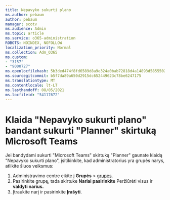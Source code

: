 ```yaml
---
title: Nepavyko sukurti plano
ms.author: pebaum
author: pebaum
manager: scotv
ms.audience: Admin
ms.topic: article
ms.service: o365-administration
ROBOTS: NOINDEX, NOFOLLOW
localization_priority: Normal
ms.collection: Adm_O365
ms.custom:
- "3157"
- "9000727"
ms.openlocfilehash: 5b3ded474f8fd6589d8a9e324a0bab72818d4a14893d5855502088c448bab150
ms.sourcegitcommit: b5f7da89a650d2915dc652449623c78be6247175
ms.translationtype: MT
ms.contentlocale: lt-LT
ms.lasthandoff: 08/05/2021
ms.locfileid: "54117672"
---
```

# <a name="failed-to-create-the-plan-error-when-trying-to-create-a-planner-tab-in-microsoft-teams"></a>Klaida "Nepavyko sukurti plano" bandant sukurti "Planner" skirtuką Microsoft Teams

Jei bandydami sukurti "Microsoft Teams" skirtuką "Planner" gaunate klaidą "Nepavyko sukurti plano", įsitikinkite, kad administratorius yra grupės narys, atlikite šiuos veiksmus:

1. Administravimo centre eikite į **Grupės**  >  [grupės](https://admin.microsoft.com/Adminportal/Home?source=applauncher#/groups). 
2. Pasirinkite grupę, tada skirtuke **Nariai pasirinkite** Peržiūrėti visus ir **valdyti narius.**
3. Įtraukite narį ir pasirinkite **Įrašyti**.